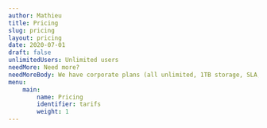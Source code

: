 ```yaml
---
author: Mathieu
title: Pricing
slug: pricing
layout: pricing
date: 2020-07-01
draft: false
unlimitedUsers: Unlimited users
needMore: Need more?
needMoreBody: We have corporate plans (all unlimited, 1TB storage, SLA, ...)
menu:
    main:
        name: Pricing
        identifier: tarifs
        weight: 1
---
```

